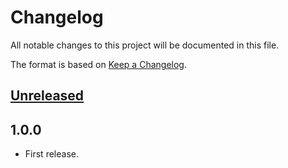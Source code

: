 # Changelog

All notable changes to this project will be documented in this file.

The format is based on [Keep a Changelog](https://keepachangelog.com/en/1.0.0/).

## [Unreleased]

## 1.0.0

-   First release.

[unreleased]: https://github.com/frigus02/kyml/compare/v1.0.0...HEAD
